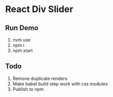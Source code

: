 # React Div Slider

## Run Demo
1. nvm use
2. npm i
3. npm start

## Todo
1. Remove duplicate renders
2. Make babel build step work with css modules
3. Publish to npm
